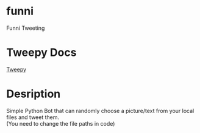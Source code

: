 # funni
Funni Tweeting

# Tweepy Docs
[Tweepy](https://docs.tweepy.org/en/stable/api.html)

# Desription
Simple Python Bot that can randomly choose a picture/text from your local files and tweet them. <br />
(You need to change the file paths in code)
